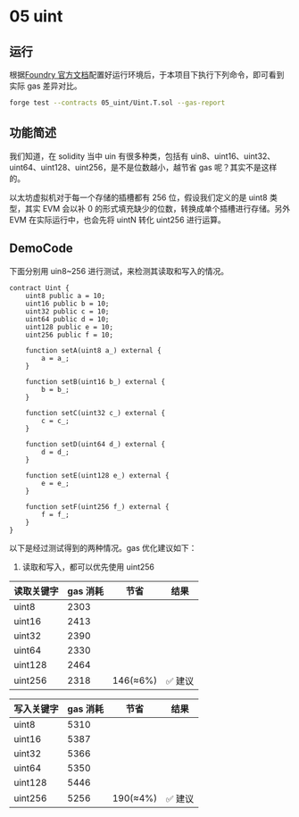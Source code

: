 # 05 uint

## 运行

根据[Foundry 官方文档](https://getfoundry.sh/)配置好运行环境后，于本项目下执行下列命令，即可看到实际 gas 差异对比。

```bash
forge test --contracts 05_uint/Uint.T.sol --gas-report
```

## 功能简述

我们知道，在 solidity 当中 uin 有很多种类，包括有 uin8、uint16、uint32、uint64、uint128、uint256，是不是位数越小，越节省 gas 呢？其实不是这样的。

以太坊虚拟机对于每一个存储的插槽都有 256 位，假设我们定义的是 uint8 类型，其实 EVM 会以补 0 的形式填充缺少的位数，转换成单个插槽进行存储。另外 EVM 在实际运行中，也会先将 uintN 转化 uint256 进行运算。

## DemoCode

下面分别用 uin8~256 进行测试，来检测其读取和写入的情况。

```solidity
contract Uint {
    uint8 public a = 10;
    uint16 public b = 10;
    uint32 public c = 10;
    uint64 public d = 10;
    uint128 public e = 10;
    uint256 public f = 10;

    function setA(uint8 a_) external {
        a = a_;
    }

    function setB(uint16 b_) external {
        b = b_;
    }

    function setC(uint32 c_) external {
        c = c_;
    }

    function setD(uint64 d_) external {
        d = d_;
    }

    function setE(uint128 e_) external {
        e = e_;
    }

    function setF(uint256 f_) external {
        f = f_;
    }
}
```

以下是经过测试得到的两种情况。gas 优化建议如下：

1. 读取和写入，都可以优先使用 uint256

| 读取关键字 | gas 消耗 | 节省     | 结果    |
| ---------- | -------- | -------- | ------- |
| uint8      | 2303     |          |         |
| uint16     | 2413     |          |         |
| uint32     | 2390     |          |         |
| uint64     | 2330     |          |         |
| uint128    | 2464     |          |         |
| uint256    | 2318     | 146(≈6%) | ✅ 建议 |

| 写入关键字 | gas 消耗 | 节省     | 结果    |
| ---------- | -------- | -------- | ------- |
| uint8      | 5310     |          |         |
| uint16     | 5387     |          |         |
| uint32     | 5366     |          |         |
| uint64     | 5350     |          |         |
| uint128    | 5446     |          |         |
| uint256    | 5256     | 190(≈4%) | ✅ 建议 |
